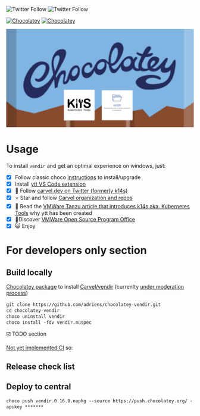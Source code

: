 ![Twitter Follow](https://img.shields.io/twitter/follow/rastadidi?style=social)
![Twitter Follow](https://img.shields.io/twitter/follow/carvel_dev?label=Follow%20Carvel.dev&style=social)

[![Chocolatey](https://img.shields.io/chocolatey/v/vendir.svg)](https://chocolatey.org/packages/vendir)
[![Chocolatey](https://img.shields.io/chocolatey/dt/vendir.svg)](https://chocolatey.org/packages/vendir)

![Project banner](choco-vendir-banner.png)

# Usage

To install `vendir` and get an optimal experience on windows, just:

- [x] Follow classic choco [instructions](https://chocolatey.org/packages/vendir/) to install/upgrade
- [x] Install [ytt VS Code extension](https://marketplace.visualstudio.com/items?itemName=ewrenn.vscode-ytt)
- [x] :newspaper: Follow [carvel.dev on Twitter (formerly k14s)](https://twitter.com/carvel_dev)
- [x] :star: Star and follow [Carvel organization and repos](https://github.com/vmware-tanzu)
- [x] :book: Read the [VMWare Tanzu article that introduces k14s aka. Kubernetes Tools](https://tanzu.vmware.com/content/blog/introducing-k14s-kubernetes-tools-simple-and-composable-tools-for-application-deployment) why ytt has been created
- [x] :rocket:Discover [VMWare Open Source Program Office](http://vmware.github.io/)
- [x] :smiley_cat: Enjoy

# For developers only section

## Build locally

[Chocolatey package](https://chocolatey.org/packages/vendir/) to install [Carvel/vendir](https://github.com/vmware-tanzu/carvel-vendir) (currenlty [under moderation process](https://github.com/adriens/chocolatey-vendir/issues/1))

```
git clone https://github.com/adriens/chocolatey-vendir.git
cd chocolatey-vendir
choco uninstall vendir
choco install -fdv vendir.nuspec
```

:ballot_box_with_check: TODO section

[Not yet implemented CI](https://github.com/adriens/chocolatey-vendir/issues/2) so:

## Release check list


## Deploy to central

```
choco push vendir.0.16.0.nupkg --source https://push.chocolatey.org/ -apikey *******
```
